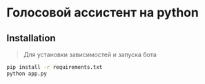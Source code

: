# Голосовой ассистент на python

## Installation

> Для установки зависимостей и запуска бота
```sh
pip install -r requirements.txt
python app.py
```
